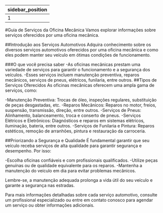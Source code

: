 |sidebar_position|
|----------------|
|1               |


#Guia de Serviços da Oficina Mecânica
Vamos explorar informações sobre serviços oferecidos por uma oficina mecânica.

##Introdução aos Serviços Automotivos
Adquira conhecimento sobre os diversos serviços automotivos oferecidos por uma oficina mecânica e como eles podem manter seu veículo em ótimas condições de funcionamento.

###O que você precisa saber
-As oficinas mecânicas prestam uma variedade de serviços para garantir o funcionamento e a segurança dos veículos.
-Esses serviços incluem manutenção preventiva, reparos mecânicos, serviços de pneus, elétricos, funilaria, entre outros.
##Tipos de Serviços Oferecidos
As oficinas mecânicas oferecem uma ampla gama de serviços, como:

-Manutenção Preventiva: Trocas de óleo, inspeções regulares, substituição de peças desgastadas, etc.
-Reparos Mecânicos: Reparos no motor, freios, suspensão, transmissão, direção, entre outros.
-Serviços de Pneus: Alinhamento, balanceamento, troca e conserto de pneus.
-Serviços Elétricos e Eletrônicos: Diagnósticos e reparos em sistemas elétricos, iluminação, bateria, entre outros.
-Serviços de Funilaria e Pintura: Reparos estéticos, remoção de arranhões, pintura e restauração da carroceria.

##Priorizando a Segurança e Qualidade
É fundamental garantir que seu veículo receba serviços de alta qualidade para garantir segurança e desempenho. Por isso:

-Escolha oficinas confiáveis e com profissionais qualificados.
-Utilize peças genuínas ou de qualidade equivalente para os reparos.
-Mantenha a manutenção do veículo em dia para evitar problemas mecânicos.

Lembre-se, a manutenção adequada prolonga a vida útil do seu veículo e garante a segurança nas estradas.

Para mais informações detalhadas sobre cada serviço automotivo, consulte um profissional especializado ou entre em contato conosco para agendar um serviço ou obter informações adicionais.